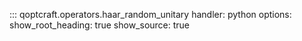 ::: qoptcraft.operators.haar_random_unitary
	handler: python
	options:
		show_root_heading: true
		show_source: true
